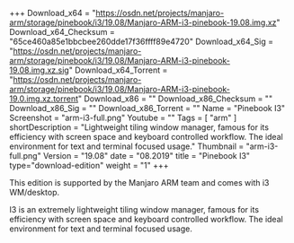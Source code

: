 +++
Download_x64 = "https://osdn.net/projects/manjaro-arm/storage/pinebook/i3/19.08/Manjaro-ARM-i3-pinebook-19.08.img.xz"
Download_x64_Checksum = "65ce460a85e1bbcbee260dde17f36ffff89e4720"
Download_x64_Sig = "https://osdn.net/projects/manjaro-arm/storage/pinebook/i3/19.08/Manjaro-ARM-i3-pinebook-19.08.img.xz.sig"
Download_x64_Torrent = "https://osdn.net/projects/manjaro-arm/storage/pinebook/i3/19.08/Manjaro-ARM-i3-pinebook-19.0.img.xz.torrent"
Download_x86 = ""
Download_x86_Checksum = ""
Download_x86_Sig = ""
Download_x86_Torrent = ""
Name = "Pinebook I3"
Screenshot = "arm-i3-full.png"
Youtube = ""
Tags = [ "arm" ]
shortDescription = "Lightweight tiling window manager, famous for its efficiency with screen space and keyboard controlled workflow. The ideal environment for text and terminal focused usage."
Thumbnail = "arm-i3-full.png"
Version = "19.08"
date = "08.2019"
title = "Pinebook I3"
type="download-edition"
weight = "1"
+++

This edition is supported by the Manjaro ARM team and comes with i3 WM/desktop.

I3 is an extremely lightweight tiling window manager, famous for its efficiency with screen space and keyboard controlled workflow. The ideal environment for text and terminal focused usage.
